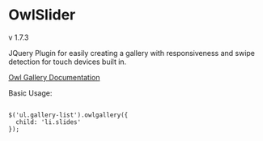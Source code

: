 OwlSlider
============
v 1.7.3

JQuery Plugin for easily creating a gallery with responsiveness and swipe detection for touch devices built in.

<a href='http://crivas.net/git/owlgallery/'>Owl Gallery Documentation</a> 

Basic Usage:

<code>
$('ul.gallery-list').owlgallery({
  child: 'li.slides'
});
</code>

